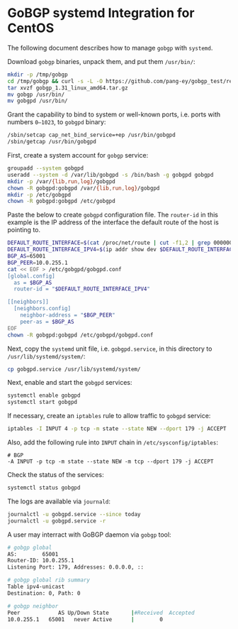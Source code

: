 # GoBGP systemd Integration for CentOS

The following document describes how to manage `gobgp` with `systemd`.

Download `gobgp` binaries, unpack them, and put them `/usr/bin/`:

```bash
mkdir -p /tmp/gobgp
cd /tmp/gobgp && curl -s -L -O https://github.com/pang-ey/gobgp_test/releases/download/v1.31/gobgp_1.31_linux_amd64.tar.gz
tar xvzf gobgp_1.31_linux_amd64.tar.gz
mv gobgp /usr/bin/
mv gobgpd /usr/bin/
```

Grant the capability to bind to system or well-known ports, i.e. ports with
numbers `0–1023`, to `gobgpd` binary:

```bash
/sbin/setcap cap_net_bind_service=+ep /usr/bin/gobgpd
/sbin/getcap /usr/bin/gobgpd
```

First, create a system account for `gobgp` service:

```bash
groupadd --system gobgpd
useradd --system -d /var/lib/gobgpd -s /bin/bash -g gobgpd gobgpd
mkdir -p /var/{lib,run,log}/gobgpd
chown -R gobgpd:gobgpd /var/{lib,run,log}/gobgpd
mkdir -p /etc/gobgpd
chown -R gobgpd:gobgpd /etc/gobgpd
```

Paste the below to create `gobgpd` configuration file. The `router-id` in this
example is the IP address of the interface the default route of the host is
pointing to.

```bash
DEFAULT_ROUTE_INTERFACE=$(cat /proc/net/route | cut -f1,2 | grep 00000000 | cut -f1)
DEFAULT_ROUTE_INTERFACE_IPV4=$(ip addr show dev $DEFAULT_ROUTE_INTERFACE | grep "inet " | sed "s/.*inet //" | cut -d"/" -f1)
BGP_AS=65001
BGP_PEER=10.0.255.1
cat << EOF > /etc/gobgpd/gobgpd.conf
[global.config]
  as = $BGP_AS
  router-id = "$DEFAULT_ROUTE_INTERFACE_IPV4"

[[neighbors]]
  [neighbors.config]
    neighbor-address = "$BGP_PEER"
    peer-as = $BGP_AS
EOF
chown -R gobgpd:gobgpd /etc/gobgpd/gobgpd.conf
```

Next, copy the `systemd` unit file, i.e. `gobgpd.service`, in this directory
to `/usr/lib/systemd/system/`:

```bash
cp gobgpd.service /usr/lib/systemd/system/
```

Next, enable and start the `gobgpd` services:

```bash
systemctl enable gobgpd
systemctl start gobgpd
```

If necessary, create an `iptables` rule to allow traffic to `gobgpd` service:

```bash
iptables -I INPUT 4 -p tcp -m state --state NEW --dport 179 -j ACCEPT
```

Also, add the following rule into `INPUT` chain in `/etc/sysconfig/iptables`:

```plaintext
# BGP
-A INPUT -p tcp -m state --state NEW -m tcp --dport 179 -j ACCEPT
```

Check the status of the services:

```bash
systemctl status gobgpd
```

The logs are available via `journald`:

```bash
journalctl -u gobgpd.service --since today
journalctl -u gobgpd.service -r
```

A user may interract with GoBGP daemon via `gobgp` tool:

```bash
# gobgp global
AS:        65001
Router-ID: 10.0.255.1
Listening Port: 179, Addresses: 0.0.0.0, ::

# gobgp global rib summary
Table ipv4-unicast
Destination: 0, Path: 0

# gobgp neighbor
Peer            AS Up/Down State       |#Received  Accepted
10.0.255.1   65001   never Active      |        0
```
